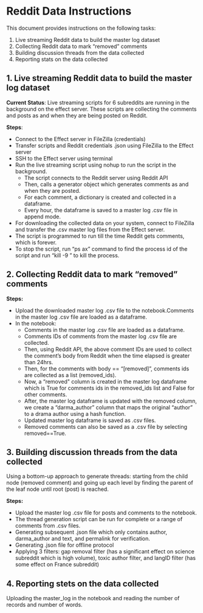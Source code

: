 # **Reddit Data Instructions**

  This document provides instructions on the following tasks:
  1. Live streaming Reddit data to build the master log dataset
  2. Collecting Reddit data to mark “removed” comments
  3. Building discussion threads from the data collected
  4. Reporting stats on the data collected

## **1. Live streaming Reddit data to build the master log dataset**

**Current Status**: Live streaming scripts for 6 subreddits are running in the background on the effect server. These scripts are collecting the comments and posts as and when they are being posted on Reddit.

**Steps**:
- Connect to the Effect server in FileZilla (credentials)
- Transfer scripts and Reddit credentials .json using FileZilla to the Effect server
- SSH to the Effect server using terminal
- Run the live streaming script using nohup to run the script in the background.
  - The script connects to the Reddit server using Reddit API
  - Then, calls a generator object which generates comments as and when they are posted.
  - For each comment, a dictionary is created and collected in a dataframe.
  - Every hour, the dataframe is saved to a master log .csv file in append mode.
- For downloading the collected data on your system, connect to FileZilla and transfer the .csv master log files from the Effect server.
- The script is programmed to run till the time Reddit gets comments, which is forever.
- To stop the script, run “ps ax” command to find the process id of the script and run “kill -9 <pid>” to kill the process.

## **2. Collecting Reddit data to mark “removed” comments**

**Steps:**
- Upload the downloaded master log .csv file to the notebook.Comments in the master log .csv file are loaded as a dataframe.
- In the notebook:
  - Comments in the master log .csv file are loaded as a dataframe.
  - Comments IDs of comments from the master log .csv file are collected.
  - Then, using Reddit API, the above comment IDs are used to collect the comment’s body from Reddit when the time elapsed is greater than 24hrs.
  - Then, for the comments with body == “[removed]”, comments ids are collected as a list (removed_ids).
  - Now, a “removed" column is created in the master log dataframe which is True for comments ids in the removed_ids list and False for other comments.
  - After, the master log dataframe is updated with the removed column, we create a “darma_author” column that maps the original “author” to a drama author using a hash function.
  - Updated master log dataframe is saved as .csv files.
  - Removed comments can also be saved as a .csv file by selecting removed==True.
  
## **3. Building discussion threads from the data collected**
  
Using a bottom-up approach to generate threads: starting from the child node (removed comment) and going up each level by finding the parent of the leaf node until root (post) is reached.

**Steps:**
- Upload the master log .csv file for posts and comments to the notebook.
- The thread generation script can be run for complete or a range of comments from .csv files.
- Generating subsequent .json file which only contains author, darma_author and text, and permalink for verification.
- Generating .json file for offline protocol
- Applying 3 filters: gap removal filter (has a significant effect on science subreddit which is high volume), toxic author filter, and langID filter (has some effect on France subreddit)

## **4. Reporting stets on the data collected**

Uploading the master_log in the notebook and reading the number of records and number of words.
